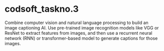# codsoft_taskno.3
Combine computer vision and natural language processing to build an image captioning AI. Use pre-trained image recognition models like VGG or ResNet to extract features from images, and then use a recurrent neural network (RNN) or transformer-based model to generate captions for those images.
